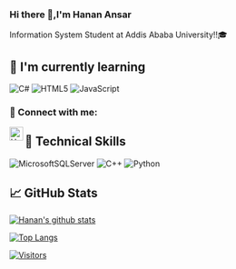 ### Hi there 👋,I'm Hanan Ansar
Information System Student at Addis Ababa University!!🎓

## 🌱 I'm currently learning

![C#](https://img.shields.io/badge/c%23-%23239120.svg?style=for-the-badge&logo=c-sharp&logoColor=white)
![HTML5](https://img.shields.io/badge/html5-%23E34F26.svg?style=for-the-badge&logo=html5&logoColor=white)
![JavaScript](https://img.shields.io/badge/javascript-%23323330.svg?style=for-the-badge&logo=javascript&logoColor=%23F7DF1E)

### 🤝 Connect with me:
<a href="https://www.instagram.com/nihaesmael?r=nametag">
    <img align="left" alt="Hanan | Instagram" width="24px" src="https://www.vectorlogo.zone/logos/instagram/instagram-icon.svg" />
  </a>

## 💼 Technical Skills

![MicrosoftSQLServer](https://img.shields.io/badge/Microsoft%20SQL%20Server-CC2927?style=for-the-badge&logo=microsoft%20sql%20server&logoColor=white)
![C++](https://img.shields.io/badge/c++-%2300599C.svg?style=for-the-badge&logo=c%2B%2B&logoColor=white)
![Python](https://img.shields.io/badge/python-3670A0?style=for-the-badge&logo=python&logoColor=ffdd54)

## 📈 GitHub Stats 

[![Hanan's github stats](https://github-readme-stats.vercel.app/api?username=Hanan467)](https://github.com/Hanan467)

[![Top Langs](https://github-readme-stats.vercel.app/api/top-langs/?username=Hanan467&layout=compact)](https://github.com/Hanan467)

[![Visitors](https://visitor-badge.glitch.me/badge?page_id=Hanan467.Hanan467)](https://www.Hanan.dev/)
